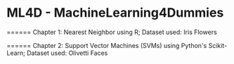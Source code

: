 
ML4D - MachineLearning4Dummies
======

======
Chapter 1: Nearest Neighbor using R;
Dataset used: Iris Flowers

======
Chapter 2: Support Vector Machines (SVMs) using Python's Scikit-Learn; 
Dataset used: Olivetti Faces
